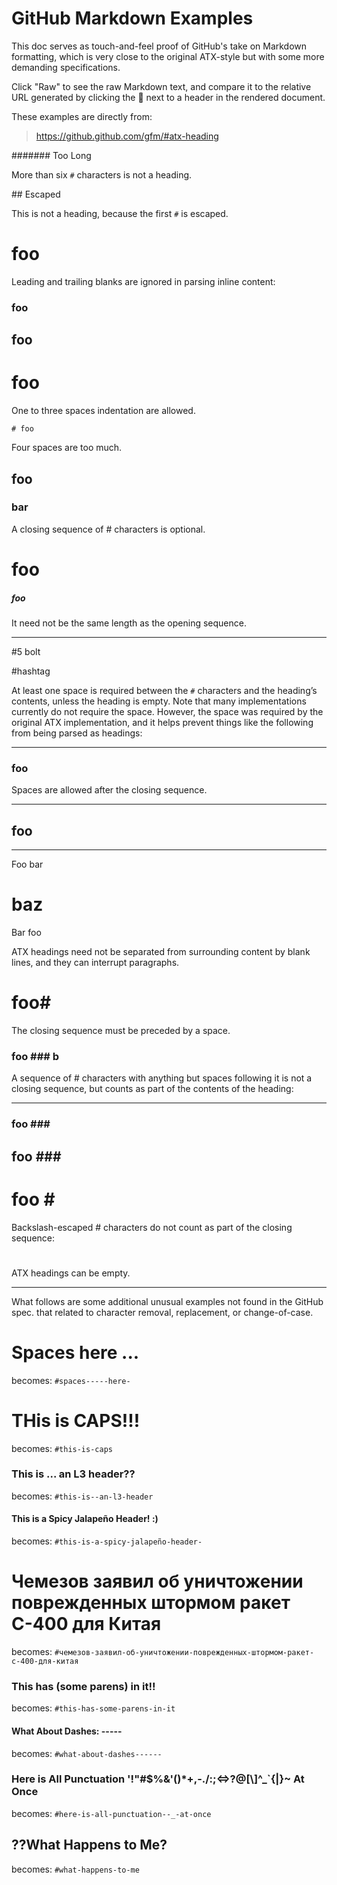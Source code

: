 # GitHub Markdown Examples

This doc serves as touch-and-feel proof of GitHub's take on Markdown formatting, which is very close to the original ATX-style but with some more demanding specifications.

Click "Raw" to see the raw Markdown text, and compare it to the relative URL generated by clicking the 🔗 next to a header in the rendered document.

These examples are directly from:

> https://github.github.com/gfm/#atx-heading

####### Too Long

More than six `#` characters is not a heading.

\## Escaped

This is not a heading, because the first `#` is escaped.

#                  foo      #

Leading and trailing blanks are ignored in parsing inline content:

 ### foo
  ## foo
   # foo

One to three spaces indentation are allowed.

    # foo

Four spaces are too much.

## foo ##
  ###   bar    ###

A closing sequence of # characters is optional.

# foo ##################################
##### foo ##

It need not be the same length as the opening sequence.

----

#5 bolt

#hashtag

At least one space is required between the `#` characters and the heading’s contents, unless the heading is empty. Note that many implementations currently do not require the space. However, the space was required by the original ATX implementation, and it helps prevent things like the following from being parsed as headings:

----

### foo ###       

Spaces are allowed after the closing sequence.

****
## foo
****

Foo bar
# baz
Bar foo

ATX headings need not be separated from surrounding content by blank lines, and they can interrupt paragraphs.

# foo#

The closing sequence must be preceded by a space.

### foo ### b

A sequence of # characters with anything but spaces following it is not a closing sequence, but counts as part of the contents of the heading:

----

### foo \###
## foo #\##
# foo \#

Backslash-escaped # characters do not count as part of the closing sequence:

## 
#
### ###

ATX headings can be empty.

----

What follows are some additional unusual examples not found in the GitHub spec. that related to character removal, replacement, or change-of-case.

#   Spaces     here ...     

becomes: `#spaces-----here-`

# THis is CAPS!!!

becomes: `#this-is-caps`

### This is ... an L3 header??

becomes: `#this-is--an-l3-header`

#### This is a Spicy Jalapeño Header! :)

becomes: `#this-is-a-spicy-jalapeño-header-`

# Чемезов заявил об уничтожении поврежденных штормом ракет С-400 для Китая

becomes: `#чемезов-заявил-об-уничтожении-поврежденных-штормом-ракет-с-400-для-китая`

### This has (some parens) in it!!

becomes: `#this-has-some-parens-in-it`

#### What About Dashes: -----  ##

becomes: `#what-about-dashes------`

### Here is All Punctuation \'!\"\#$%&\'()\*+,-./:;<=>?@[\\]^\_\`{|}~ At Once

becomes: `#here-is-all-punctuation--_-at-once`

## ??What Happens to Me?  #####

becomes: `#what-happens-to-me`
